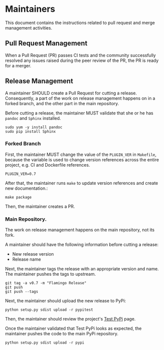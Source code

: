 # Maintainers

This document contains the instructions related to pull request and merge
management activities.

## Pull Request Management

When a Pull Request (PR) passes CI tests and the community successfully
resolved any issues raised during the peer review of the PR, the PR is
ready for a merger.

## Release Management

A maintainer SHOULD create a Pull Request for cutting a release. Consequently,
a part of the work on release management happens on in a forked branch, and
the other part in the main repository.

Before cutting a release, the maintainer MUST validate that she or he has
`pandoc` and `Sphinx` installed.

```
sudo yum -y install pandoc
sudo pip install Sphinx
```

### Forked Branch

First, the maintainer MUST change the value of the `PLUGIN_VER` in
`Makefile`, because the variable is used to change version references
across the entire project, e.g. CI and Dockerfile references.

```
PLUGIN_VER=0.7
```

After that, the maintainer runs `make` to update version references and
create new documentation.:

```
make package
```

Then, the maintainer creates a PR.

### Main Repository.

The work on release management happens on the main repository, not its fork.

A maintainer should have the following information before cutting a release:
- New release version
- Release name

Next, the maintainer tags the release with an appropriate version and name.
The maintainer pushes the tags to upstream.

```
git tag -a v0.7 -m "Flamingo Release"
git push
git push --tags
```

Next, the maintainer should upload the new release to PyPi:

```
python setup.py sdist upload -r pypitest
```

Then, the maintainer should review the project's
[Test PyPi](https://testpypi.python.org/pypi/ansible-plugin-clicap/) page.

Once the maintainer validated that Test PyPi looks as expected, the maintainer
pushes the code to the main PyPi repository.

```
python setup.py sdist upload -r pypi
```

